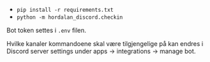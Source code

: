 
- `pip install -r requirements.txt`
- `python -m hordalan_discord.checkin`


Bot token settes i `.env` filen.

Hvilke kanaler kommandoene skal være tilgjengelige på kan endres i Discord server settings under apps -> integrations -> manage bot.
